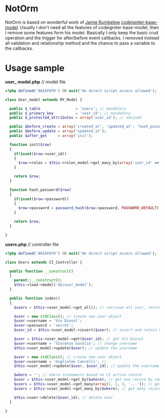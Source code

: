 # NotOrm

NotOrm is based on wonderful work of [Jamie Rumbelow](https://github.com/jamierumbelow) [codeigniter-base-model](https://github.com/jamierumbelow/codeigniter-base-model).
Usually I don't need all the features of codeigniter-base-model, then I remove some features form his model. Basically I only keep the basic crud operation and the trigger for after/before event callbacks. I removed instead all validation and relationship method and the chance to pass a variable to the callbacks.

# Usage sample

**user_ model.php** // model file
```php
<?php defined('BASEPATH') OR exit('No direct script access allowed');

class User_model extends MY_Model {

  public $_table                = 'users'; // mandatory
  public $_primary_key          = 'user_id'; // mandatory
  public $_protected_attributes = array('user_id'); // advised

  public $before_create = array('created_at', 'updated_at', 'hash_password');
  public $before_update = array('updated_at');
  public $after_get     = array('init');

  function init($row)
  {
    if(isset($row->user_id))
    {
      $row->roles = $this->roles_model->get_many_by(array('user_id' => $row->user_id));
    }

    return $row;
  }

  function hash_password($row)
  {
    if(isset($row->password))
    {
      $row->password = password_hash($row->password, PASSWORD_DEFAULT);
    }

    return $row;
  }

}
```

**users.php** // controller file
```php
<?php defined('BASEPATH') OR exit('No direct script access allowed');

class Users extends CI_Controller {

  public function __construct()
  {
    parent::__construct();
    $this->load->model('db/user_model');
  }

  public function index()
  {
    $users = $this->user_model->get_all(); // retrieve all user, return 0 rows at the beginning

    $user = new stdClass(); // create new user object
    $user->username = 'Vin Diesel';
    $user->password = 'secret';
    $user_id = $this->user_model->insert($user); // insert and retain user_id

    $user = $this->user_model->get($user_id); // get Vin Diesel
    $user->username = 'Vincenzo Gasolio'; // change username
    $this->user_model->update($user); // update the username

    $user = new stdClass(); // create new user object
    $user->username = 'Guglielmo Cancelli'; //
    $this->user_model->update($user, $user_id); // update the username (user_id is not in $user object)

    $where = ''; // where statements based on CI active record
    $user = $this->user_model->get_by($where); // get one record by conditions
    $users = $this->user_model->get_many(array(1, 2, 3, '...')); // get many records by primary keys
    $users = $this->user_model->get_many_by($where); // get many records by conditions

    $this->user->delete($user_id); // delete user
  }

}
```
